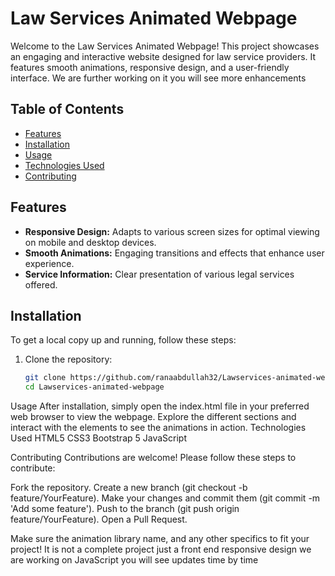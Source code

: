 # Law Services Animated Webpage

Welcome to the Law Services Animated Webpage! This project showcases an engaging and interactive website designed for law service providers. It features smooth animations, responsive design, and a user-friendly interface. We are further working on it  you will see more enhancements 

## Table of Contents

- [Features](#features)
- [Installation](#installation)
- [Usage](#usage)
- [Technologies Used](#technologies-used)
- [Contributing](#contributing)


## Features

- **Responsive Design:** Adapts to various screen sizes for optimal viewing on mobile and desktop devices.
- **Smooth Animations:** Engaging transitions and effects that enhance user experience.
- **Service Information:** Clear presentation of various legal services offered.


## Installation

To get a local copy up and running, follow these steps:

1. Clone the repository:
   ```bash
   git clone https://github.com/ranaabdullah32/Lawservices-animated-webpage.git
   cd Lawservices-animated-webpage
Usage
After installation, simply open the index.html file in your preferred web browser to view the webpage.
Explore the different sections and interact with the elements to see the animations in action.
Technologies Used
HTML5
CSS3
Bootstrap 5 
JavaScript

Contributing
Contributions are welcome! Please follow these steps to contribute:

Fork the repository.
Create a new branch (git checkout -b feature/YourFeature).
Make your changes and commit them (git commit -m 'Add some feature').
Push to the branch (git push origin feature/YourFeature).
Open a Pull Request.

Make sure  the animation library name, and any other specifics to fit your project!
It is not a complete project just a front end responsive  design we are working on JavaScript you will see updates time by time 

